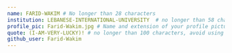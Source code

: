 ```yaml
---
name: FARID-WAKIM # No longer than 28 characters
institution: LEBANESE-INTERNATIONAL-UNIVERSITY  # no longer than 58 characters
profile_pic: Farid-Wakim.jpg # Name and extension of your profile picture(ex. mona.png) The picture must be squared and 544px on width and height.
quote: (I-AM-VERY-LUCKY)! # no longer than 100 characters, avoid using quotes(") to guarantee the format remains the same.
github_user: Farid-Wakim
---
```

